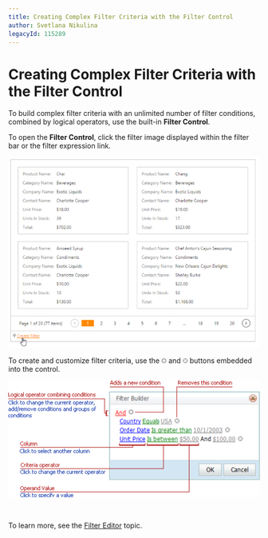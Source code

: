 ```yaml
---
title: Creating Complex Filter Criteria with the Filter Control
author: Svetlana Nikulina
legacyId: 115289
---
```

# Creating Complex Filter Criteria with the Filter Control
To build complex filter criteria with an unlimited number of filter conditions, combined by logical operators, use the built-in **Filter Control**.

To open the **Filter Control**, click the filter image displayed within the filter bar or the filter expression link.

![EUD_CardView_FilterBuilder](../../../images/img121532.png)

To create and customize filter criteria, use the ![FilterEditor_EU_AddButton](../../../images/img7350.png) and ![FilterEditor_EU_DeleteButton](../../../images/img7351.png) buttons embedded into the control.

![FilterControlInfo](../../../images/img8602.png)

&nbsp;

To learn more, see the [Filter Editor](../../filter-editor.md) topic.